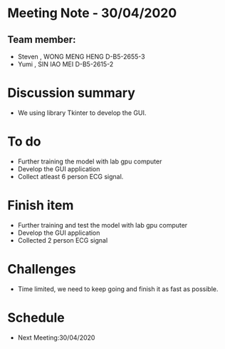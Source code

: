 # Meeting Note - 30/04/2020

## Team member:
- Steven , WONG MENG HENG D-B5-2655-3
- Yumi   , SIN IAO MEI    D-B5-2615-2

# Discussion summary
- We using library Tkinter to develop the GUI.


# To do
- Further training the model with lab gpu computer
- Develop the GUI application
- Collect atleast 6 person ECG signal.

# Finish item
- Further training and test the model with lab gpu computer
- Develop the GUI application
- Collected 2 person ECG signal

# Challenges
- Time limited, we need to keep going and finish it as fast as possible.

# Schedule
- Next Meeting:30/04/2020
